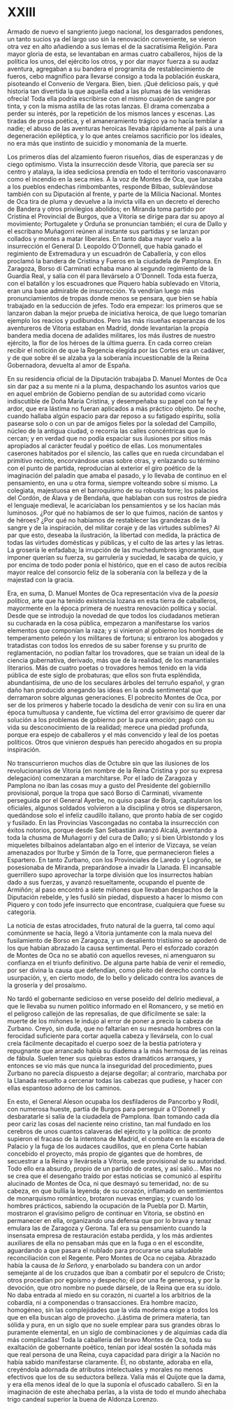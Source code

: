 # XXIII

Armado de nuevo el sangriento juego nacional, los desgarrados pendones, un
tanto sucios ya del largo uso sin la renovación conveniente, se vieron otra vez
en alto añadiendo a sus lemas el de la sacratísima Religión. Para mayor gloria
de esta, se levantaban en armas cuatro caballeros, hijos de la política los
unos, del ejército los otros, y por dar mayor fuerza a su audaz aventura,
agregaban a su bandera el programita de restablecimiento de fueros, cebo
magnífico para llevarse consigo a toda la población éuskara, pisoteando el
Convenio de Vergara. Bien, bien. ¡Qué delicioso país, y qué historia tan
divertida la que aquella edad a las plumas de las venideras ofrecía! Toda ella
podría escribirse con el mismo cuajarón de sangre por tinta, y con la misma
astilla de las rotas lanzas. El drama comenzaba a perder su interés, por la
repetición de los mismos lances y escenas. Las tiradas de prosa poética, y el
amaneramiento trágico ya no hacía temblar a nadie; el abuso de las aventuras
heroicas llevaba rápidamente al país a una degeneración epiléptica, y lo que
antes creíamos sacrificio por los ideales, no era más que instinto de suicidio
y monomanía de la muerte.

Los primeros días del alzamiento fueron risueños, días de esperanzas y de ciego
optimismo. Vista la insurrección desde Vitoria, que parecía ser su centro
y atalaya, la idea sediciosa prendía en todo el territorio vasconavarro como el
incendio en la seca mies. A la voz de Montes de Oca, que lanzaba a los pueblos
endechas rimbombantes, responde Bilbao, sublevándose también con su Diputación
al frente, y parte de la Milicia Nacional. Montes de Oca tira de pluma
y devuelve a la invicta villa en un decreto el derecho de Bandera y otros
privilegios abolidos; en Miranda toma partido por Cristina el Provincial de
Burgos, que a Vitoria se dirige para dar su apoyo al movimiento; Portugalete
y Orduña se pronuncian también; el cura de Dallo y el escribano Muñagorri
reúnen al instante sus partidas y se lanzan por collados y montes a matar
liberales. En tanto daba mayor vuelo a la insurrección el General D. Leopoldo
O'Donnell, que había ganado el regimiento de Extremadura y un escuadrón de
Caballería, y con ellos proclamó la bandera de Cristina y Fueros en la
ciudadela de Pamplona. En Zaragoza, Borso di Carminati echaba mano al segundo
regimiento de la Guardia Real, y salía con él para llevárselo a O'Donnell. Toda
esta fuerza, con el batallón y los escuadrones que Piquero había sublevado en
Vitoria, eran una base admirable de insurrección. Ya vendrían luego más
pronunciamientos de tropas donde menos se pensara, que bien se había trabajado
en la seducción de jefes. Todo era empezar: los primeros que se lanzaron daban
la mejor prueba de iniciativa heroica, de que luego tomarían ejemplo los
reacios y pudibundos. Pero las más risueñas esperanzas de los aventureros de
Vitoria estaban en Madrid, donde levantarían la propia bandera media docena de
adalides militares, los más ilustres de nuestro ejército, la flor de los héroes
de la última guerra. En cada correo creían recibir el notición de que la
Regencia elegida por las Cortes era un cadáver, y de que sobre él se alzaba ya
la soberanía incuestionable de la Reina Gobernadora, devuelta al amor de
España.

En su residencia oficial de la Diputación trabajaba D. Manuel Montes de Oca sin
dar paz a su mente ni a la pluma, despachando los asuntos varios que en aquel
embrión de Gobierno pendían de su autoridad como vicario indiscutible de Doña
María Cristina, y desempeñaba su papel con tal fe y ardor, que era lástima no
fueran aplicados a más práctico objeto. De noche, cuando hallaba algún espacio
para dar reposo a su fatigado espíritu, solía pasearse solo o con un par de
amigos fieles por la soledad del Campillo, núcleo de la antigua ciudad,
o recorría las calles concéntricas que lo cercan; y en verdad que no podía
espaciar sus ilusiones por sitios más apropiados al carácter feudal y poético
de ellas. Los monumentales caserones habitados por el silencio, las calles que
en rueda circundaban el primitivo recinto, encorvándose unas sobre otras,
y enlazando su término con el punto de partida, reproducían al exterior el giro
poético de la imaginación del paladín que amaba el pasado, y lo llevaba de
continuo en el pensamiento, en una u otra forma, siempre volteando sobre sí
mismo. La colegiata, majestuosa en el barroquismo de su robusta torre; los
palacios del Cordón, de Álava y de Bendaña, que hablaban con sus rostros de
piedra el lenguaje medieval, le acariciaban los pensamientos y se los hacían
más luminosos. ¿Por qué no habíamos de ser lo que fuimos, nación de santos y de
héroes? ¿Por qué no habíamos de restablecer las grandezas de la sangre y de la
inspiración, del militar coraje y de las virtudes sublimes? Al par que esto,
deseaba la ilustración, la libertad con medida, la práctica de todas las
virtudes domésticas y públicas, y el culto de las artes y las letras. La
grosería le enfadaba; la irrupción de las muchedumbres ignorantes, que imponer
querían su fuerza, su garrulería y suciedad, le sacaba de quicio, y por encima
de todo poder ponía el histórico, que en el caso de autos recibía mayor realce
del consorcio feliz de la soberanía con la belleza y de la majestad con la
gracia.

Era, en suma, D. Manuel Montes de Oca representación viva de la *poesía
política*, arte que ha tenido existencia lozana en esta tierra de caballeros,
mayormente en la época primera de nuestra renovación política y social. Desde
que se introdujo la novedad de que todos los ciudadanos metieran su cucharada
en la cosa pública, empezaron a manifestarse los varios elementos que componían
la raza; y si vinieron al gobierno los hombres de temperamento peleón y los
militares de fortuna; si entraron los abogados y tratadistas con todos los
enredos de su saber forense y su prurito de reglamentación, no podían faltar
los trovadores, que se traían un ideal de la ciencia gubernativa, derivado, más
que de la realidad, de los manantiales literarios. Más de cuatro poetas
o trovadores hemos tenido en la vida pública de este siglo de probaturas; que
ellos son fruta espléndida, abundantísima, de uno de los seculares árboles del
terruño español, y gran daño han producido anegando las ideas en la onda
sentimental que derramaron sobre algunas generaciones. El pobrecito Montes de
Oca, por ser de los primeros y haberle tocado la desdicha de venir con su lira
en una época tumultuosa y candente, fue víctima del error gravísimo de querer
dar solución a los problemas de gobierno por la pura emoción; pagó con su vida
su desconocimiento de la realidad; merece una piedad profunda, porque era
espejo de caballeros y el más convencido y leal de los poetas políticos. Otros
que vinieron después han perecido ahogados en su propia inspiración.

No transcurrieron muchos días de Octubre sin que las ilusiones de los
revolucionarios de Vitoria (en nombre de la Reina Cristina y por su expresa
delegación) comenzaran a marchitarse. Por el lado de Zaragoza y Pamplona no
iban las cosas muy a gusto del Presidente del gobiernillo provisional, porque
la tropa que sacó Borso di Carminati, vivamente perseguida por el General
Ayerbe, no quiso pasar de Borja, capitularon los oficiales, algunos soldados
volvieron a la disciplina y otros se dispersaron, quedándose solo el infeliz
caudillo italiano, que pronto había de ser cogido y fusilado. En las Provincias
Vascongadas no contaba la insurrección con éxitos notorios, porque desde San
Sebastián avanzó Alcalá, aventando a toda la chusma de Muñagorri y del cura de
Dallo; y si bien Urbistondo y los miqueletes bilbaínos adelantaban algo en el
interior de Vizcaya, se veían amenazados por Iturbe y Simón de la Torre, que
permanecieron fieles a Espartero. En tanto Zurbano, con los Provinciales de
Laredo y Logroño, se posesionaba de Miranda, preparándose a invadir la Llanada.
El incansable guerrillero supo aprovechar la torpe división que los insurrectos
habían dado a sus fuerzas, y avanzó resueltamente, ocupando el puente de
Armiñón; al paso encontró a siete miñones que llevaban despachos de la
Diputación rebelde, y les fusiló sin piedad, dispuesto a hacer lo mismo con
Piquero y con todo jefe insurrecto que encontrase, cualquiera que fuese su
categoría.

La noticia de estas atrocidades, fruto natural de la guerra, tal como aquí
comúnmente se hacía, llegó a Vitoria juntamente con la mala nueva del
fusilamiento de Borso en Zaragoza, y un desaliento tristísimo se apoderó de los
que habían abrazado la causa sentimental. Pero el esforzado corazón de Montes
de Oca no se abatió con aquellos reveses, ni amenguaron su confianza en el
triunfo definitivo. De alguna parte había de venir el remedio, por ser divina
la causa que defendían, como pleito del derecho contra la usurpación, y, en
cierto modo, de lo bello y delicado contra los avances de la grosería y del
prosaísmo.

No tardó el gobernante sedicioso en verse poseído del delirio medieval, a que
le llevaba su numen político informado en el Romancero, y se metió en el
peligroso callejón de las represalias, de que difícilmente se sale: la muerte
de los miñones le indujo al error de poner a precio la cabeza de Zurbano.
Creyó, sin duda, que no faltarían en su mesnada hombres con la ferocidad
suficiente para cortar aquella cabeza y llevársela, con lo cual creía
fácilmente decapitado el cuerpo soez de la bestia patriotera y repugnante que
arrancado había su diadema a la más hermosa de las reinas de fábula. Suelen
tener sus quiebras estos dramáticos arranques, y entonces se vio más que nunca
la inseguridad del procedimiento, pues Zurbano no parecía dispuesto a dejarse
degollar; al contrario, marchaba por la Llanada resuelto a cercenar todas las
cabezas que pudiese, y hacer con ellas espantoso adorno de los caminos.

En esto, el General Aleson ocupaba los desfiladeros de Pancorbo y Rodil, con
numerosa hueste, partía de Burgos para perseguir a O'Donnell y desbaratarle si
salía de la ciudadela de Pamplona. Iban tomando cada día peor cariz las cosas
del naciente reino cristino, tan mal fundado en los cerebros de unos cuantos
calaveras del ejército y la política: de pronto supieron el fracaso de la
intentona de Madrid, el combate en la escalera de Palacio y la fuga de los
audaces caudillos, que en plena Corte habían concebido el proyecto, más propio
de gigantes que de hombres, de secuestrar a la Reina y llevársela a Vitoria,
sede provisional de su autoridad. Todo ello era absurdo, propio de un partido
de orates, y así salió... Mas no se crea que el desengaño traído por estas
noticias se comunicó al espíritu alucinado de Montes de Oca, ni que desmayó su
temeridad, no: de su cabeza, en que bullía la leyenda; de su corazón, inflamado
en sentimientos de monarquismo romántico, brotaron nuevas energías; y cuando
los hombres prácticos, sabiendo la ocupación de la Puebla por D. Martín,
mostraron el gravísimo peligro de continuar en Vitoria, se obstinó en
permanecer en ella, organizando una defensa que por lo brava y tenaz emulara
las de Zaragoza y Gerona. Tal era su pensamiento cuando la insensata empresa de
restauración estaba perdida, y los más ardientes auxiliares de ella no pensaban
más que en la fuga o en el escondite, aguardando a que pasara el nublado para
procurarse una saludable reconciliación con el Regente. Pero Montes de Oca no
cejaba. Abrazado había la causa de *la Señora*, y enarbolado su bandera con un
ardor semejante al de los cruzados que iban a combatir por el sepulcro de
Cristo; otros procedían por egoísmo y despecho; él por una fe generosa, y por
la devoción, que otro nombre no puede dársele, de la Reina que era su ídolo. No
daba entrada al miedo en su corazón, ni cuartel a los arbitrios de la cobardía,
ni a componendas o transacciones. Era hombre macizo, homogéneo, sin las
complejidades que la vida moderna exige a todos los que en ella buscan algo de
provecho. ¡Lástima de primera materia, tan sólida y pura, en un siglo que no
suele emplear para sus grandes obras lo puramente elemental, en un siglo de
combinaciones y de alquimias cada día más complicadas! Toda la caballería del
bravo Montes de Oca, toda su exaltación de gobernante poético, tenían por ideal
sostén la soñada más que real persona de una Reina, cuya capacidad para dirigir
a la Nación no había sabido manifestarse claramente. Él, no obstante, adoraba
en ella, creyéndola adornada de atributos intelectuales y morales no menos
efectivos que los de su seductora belleza. Valía más el Quijote que la dama,
y era ella menos ideal de lo que la suponía el ofuscado caballero. Si en la
imaginación de este ahechaba perlas, a la vista de todo el mundo ahechaba trigo
candeal superior la buena de Aldonza Lorenzo.
